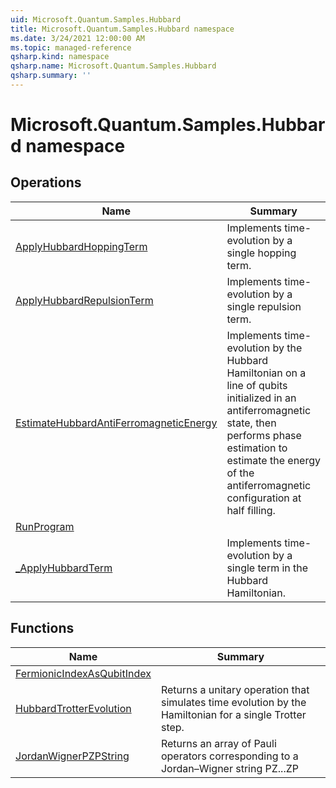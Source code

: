 ```yaml
---
uid: Microsoft.Quantum.Samples.Hubbard
title: Microsoft.Quantum.Samples.Hubbard namespace
ms.date: 3/24/2021 12:00:00 AM
ms.topic: managed-reference
qsharp.kind: namespace
qsharp.name: Microsoft.Quantum.Samples.Hubbard
qsharp.summary: ''
---
```


# Microsoft.Quantum.Samples.Hubbard namespace




<!-- summaries -->

## Operations

| Name | Summary |
|------|---------|
|[ApplyHubbardHoppingTerm](xref:Microsoft.Quantum.Samples.Hubbard.ApplyHubbardHoppingTerm) |Implements time-evolution by a single hopping term.
|[ApplyHubbardRepulsionTerm](xref:Microsoft.Quantum.Samples.Hubbard.ApplyHubbardRepulsionTerm) |Implements time-evolution by a single repulsion term.
|[EstimateHubbardAntiFerromagneticEnergy](xref:Microsoft.Quantum.Samples.Hubbard.EstimateHubbardAntiFerromagneticEnergy) |Implements time-evolution by the Hubbard Hamiltonian on a line of qubits initialized in an antiferromagnetic state, then performs phase estimation to estimate the energy of the antiferromagnetic configuration at half filling.
|[RunProgram](xref:Microsoft.Quantum.Samples.Hubbard.RunProgram) |
|[_ApplyHubbardTerm](xref:Microsoft.Quantum.Samples.Hubbard._ApplyHubbardTerm) |Implements time-evolution by a single term in the Hubbard Hamiltonian.

## Functions

| Name | Summary |
|------|---------|
|[FermionicIndexAsQubitIndex](xref:Microsoft.Quantum.Samples.Hubbard.FermionicIndexAsQubitIndex) |
|[HubbardTrotterEvolution](xref:Microsoft.Quantum.Samples.Hubbard.HubbardTrotterEvolution) |Returns a unitary operation that simulates time evolution by the Hamiltonian for a single Trotter step.
|[JordanWignerPZPString](xref:Microsoft.Quantum.Samples.Hubbard.JordanWignerPZPString) |Returns an array of Pauli operators corresponding to a Jordan–Wigner string PZ...ZP

<!-- /summaries -->
